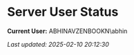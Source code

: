 ﻿# Server User Status

**Current User:** ABHINAVZENBOOKN\abhin

_Last updated: 2025-02-10 20:12:30_
